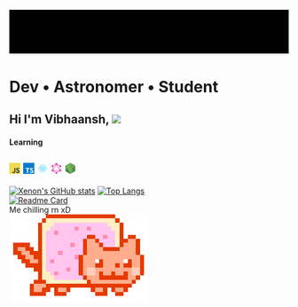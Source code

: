 
<img src="https://raw.githubusercontent.com/titman/Pictures-of-the-warehouse/master/iScreenSaver/Header.gif"> <br>
# Dev • Astronomer • Student
## Hi I'm Vibhaansh, <img src="https://raw.githubusercontent.com/MartinHeinz/MartinHeinz/master/wave.gif" width="30px"> <br>

#### Learning
<code><img height="20" src="https://raw.githubusercontent.com/github/explore/80688e429a7d4ef2fca1e82350fe8e3517d3494d/topics/javascript/javascript.png"></code>
<code><img height="20" src="https://raw.githubusercontent.com/github/explore/80688e429a7d4ef2fca1e82350fe8e3517d3494d/topics/typescript/typescript.png"></code>
<code><img height="20" src="https://raw.githubusercontent.com/github/explore/80688e429a7d4ef2fca1e82350fe8e3517d3494d/topics/react/react.png"></code>
<code><img height="20" src="https://raw.githubusercontent.com/github/explore/5c058a388828bb5fde0bcafd4bc867b5bb3f26f3/topics/graphql/graphql.png"></code>
<code><img height="20" src="https://raw.githubusercontent.com/github/explore/80688e429a7d4ef2fca1e82350fe8e3517d3494d/topics/nodejs/nodejs.png"></code>
---

[![Xenon's GitHub stats](https://github-readme-stats.vercel.app/api?username=Lord-Xenon&show_icons=true&theme=midnight-purple)](https://github.com/anuraghazra/github-readme-stats)
[![Top Langs](https://github-readme-stats.vercel.app/api/top-langs/?username=Lord-Xenon&theme=midnight-purple)](https://github.com/anuraghazra/github-readme-stats)<br>
[![Readme Card](https://github-readme-stats.vercel.app/api/pin/?username=Lord-Xenon&repo=XenonVirtualKeyboard&show_owner=true&theme=midnight-purple)](https://github.com/Lord-Xenon/XenonVirtualKeyboard)<br>
Me chilling rn xD <br>
<img src="/technyancolor.gif">
